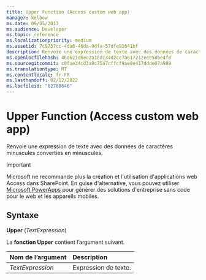 ```yaml
---
title: Upper Function (Access custom web app)
manager: kelbow
ms.date: 09/05/2017
ms.audience: Developer
ms.topic: reference
ms.localizationpriority: medium
ms.assetid: 7c9737cc-4da6-46da-9dfa-57dfe91641bf
description: Renvoie une expression de texte avec des données de caractères minuscules converties en minuscules.
ms.openlocfilehash: 46d621d6ec2a18d134d2cc7a617212eee586e4f8
ms.sourcegitcommit: c0fae34cd3a9c75a7cffcf9ae8e417ddde07a989
ms.translationtype: MT
ms.contentlocale: fr-FR
ms.lasthandoff: 02/12/2022
ms.locfileid: "62788646"
---
```

# <a name="upper-function-access-custom-web-app"></a>Upper Function (Access custom web app)

Renvoie une expression de texte avec des données de caractères minuscules converties en minuscules.
  
> [!IMPORTANT]
> Microsoft ne recommande plus la création et l'utilisation d'applications web Access dans SharePoint. En guise d'alternative, vous pouvez utiliser [Microsoft PowerApps](https://powerapps.microsoft.com/) pour générer des solutions d'entreprise sans code pour le web et les appareils mobiles. 
  
## <a name="syntax"></a>Syntaxe

 **Upper** (*TextExpression*) 
  
La **fonction Upper** contient l’argument suivant. 
  
|**Nom de l’argument**|**Description**|
|:-----|:-----|
| *TextExpression*  <br/> |Expression de texte. |
   

